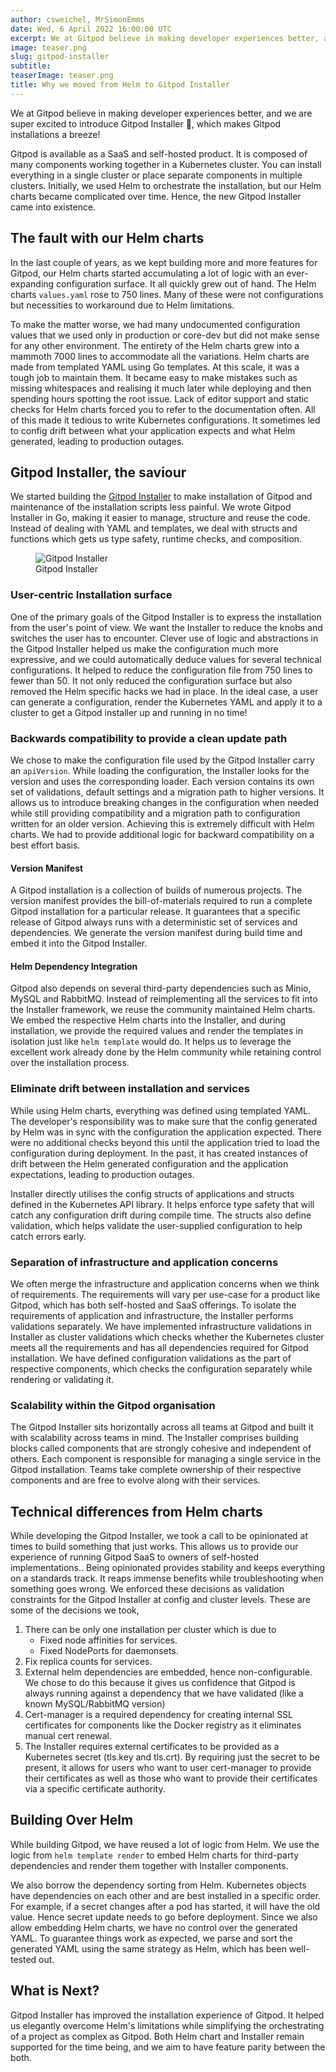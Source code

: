 ```yaml
---
author: csweichel, MrSimonEmms
date: Wed, 6 April 2022 16:00:00 UTC
excerpt: We at Gitpod believe in making developer experiences better, and we are super excited to introduce Gitpod Installer 🎉, which makes Gitpod installations a breeze!
image: teaser.png
slug: gitpod-installer
subtitle:
teaserImage: teaser.png
title: Why we moved from Helm to Gitpod Installer
---
```


<script context="module">
  export const prerender = true;
</script>

We at Gitpod believe in making developer experiences better, and we are super excited to introduce Gitpod Installer 🎉, which makes Gitpod installations a breeze!

Gitpod is available as a SaaS and self-hosted product. It is composed of many components working together in a Kubernetes cluster. You can install everything in a single cluster or place separate components in multiple clusters. Initially, we used Helm to orchestrate the installation, but our Helm charts became complicated over time. Hence, the new Gitpod Installer came into existence.

## The fault with our Helm charts

In the last couple of years, as we kept building more and more features for Gitpod, our Helm charts started accumulating a lot of logic with an ever-expanding configuration surface. It all quickly grew out of hand. The Helm charts `values.yaml` rose to 750 lines. Many of these were not configurations but necessities to workaround due to Helm limitations.

To make the matter worse, we had many undocumented configuration values that we used only in production or core-dev but did not make sense for any other environment. The entirety of the Helm charts grew into a mammoth 7000 lines to accommodate all the variations. Helm charts are made from templated YAML using Go templates. At this scale, it was a tough job to maintain them. It became easy to make mistakes such as missing whitespaces and realising it much later while deploying and then spending hours spotting the root issue. Lack of editor support and static checks for Helm charts forced you to refer to the documentation often. All of this made it tedious to write Kubernetes configurations. It sometimes led to config drift between what your application expects and what Helm generated, leading to production outages.

## Gitpod Installer, the saviour

We started building the [Gitpod Installer](https://github.com/gitpod-io/gitpod/tree/main/install/installer) to make installation of Gitpod and maintenance of the installation scripts less painful. We wrote Gitpod Installer in Go, making it easier to manage, structure and reuse the code. Instead of dealing with YAML and templates, we deal with structs and functions which gets us type safety, runtime checks, and composition.

<figure>
	<img src="/images/blog/gitpod-installer/gitpod-installer.png" alt="Gitpod Installer"/>
	<figcaption>Gitpod Installer</figcaption>
</figure>

### User-centric Installation surface

One of the primary goals of the Gitpod Installer is to express the installation from the user's point of view. We want the Installer to reduce the knobs and switches the user has to encounter. Clever use of logic and abstractions in the Gitpod Installer helped us make the configuration much more expressive, and we could automatically deduce values for several technical configurations. It helped to reduce the configuration file from 750 lines to fewer than 50. It not only reduced the configuration surface but also removed the Helm specific hacks we had in place. In the ideal case, a user can generate a configuration, render the Kubernetes YAML and apply it to a cluster to get a Gitpod installer up and running in no time!

### Backwards compatibility to provide a clean update path

We chose to make the configuration file used by the Gitpod Installer carry an `apiVersion`. While loading the configuration, the Installer looks for the version and uses the corresponding loader. Each version contains its own set of validations, default settings and a migration path to higher versions. It allows us to introduce breaking changes in the configuration when needed while still providing compatibility and a migration path to configuration written for an older version.
Achieving this is extremely difficult with Helm charts. We had to provide additional logic for backward compatibility on a best effort basis.

#### Version Manifest

A Gitpod installation is a collection of builds of numerous projects. The version manifest provides the bill-of-materials required to run a complete Gitpod installation for a particular release. It guarantees that a specific release of Gitpod always runs with a deterministic set of services and dependencies. We generate the version manifest during build time and embed it into the Gitpod Installer.

#### Helm Dependency Integration

Gitpod also depends on several third-party dependencies such as Minio, MySQL and RabbitMQ. Instead of reimplementing all the services to fit into the Installer framework, we reuse the community maintained Helm charts. We embed the respective Helm charts into the Installer, and during installation, we provide the required values and render the templates in isolation just like `helm template` would do. It helps us to leverage the excellent work already done by the Helm community while retaining control over the installation process.

### Eliminate drift between installation and services

While using Helm charts, everything was defined using templated YAML. The developer's responsibility was to make sure that the config generated by Helm was in sync with the configuration the application expected. There were no additional checks beyond this until the application tried to load the configuration during deployment. In the past, it has created instances of drift between the Helm generated configuration and the application expectations, leading to production outages.

Installer directly utilises the config structs of applications and structs defined in the Kubernetes API library. It helps enforce type safety that will catch any configuration drift during compile time. The structs also define validation, which helps validate the user-supplied configuration to help catch errors early.

### Separation of infrastructure and application concerns

We often merge the infrastructure and application concerns when we think of requirements. The requirements will vary per use-case for a product like Gitpod, which has both self-hosted and SaaS offerings. To isolate the requirements of application and infrastructure, the Installer performs validations separately. We have implemented infrastructure validations in Installer as cluster validations which checks whether the Kubernetes cluster meets all the requirements and has all dependencies required for Gitpod installation. We have defined configuration validations as the part of respective components, which checks the configuration separately while rendering or validating it.

### Scalability within the Gitpod organisation

The Gitpod Installer sits horizontally across all teams at Gitpod and built it with scalability across teams in mind. The Installer comprises building blocks called components that are strongly cohesive and independent of others. Each component is responsible for managing a single service in the Gitpod installation. Teams take complete ownership of their respective components and are free to evolve along with their services.

## Technical differences from Helm charts

While developing the Gitpod Installer, we took a call to be opinionated at times to build something that just works. This allows us to provide our experience of running Gitpod SaaS to owners of self-hosted implementations.. Being opinionated provides stability and keeps everything on a standards track. It reaps immense benefits while troubleshooting when something goes wrong. We enforced these decisions as validation constraints for the Gitpod Installer at config and cluster levels. These are some of the decisions we took,

1. There can be only one installation per cluster which is due to
   - Fixed node affinities for services.
   - Fixed NodePorts for daemonsets.
2. Fix replica counts for services.
3. External helm dependencies are embedded, hence non-configurable. We chose to do this because it gives us confidence that Gitpod is always running against a dependency that we have validated (like a known MySQL/RabbitMQ version)
4. Cert-manager is a required dependency for creating internal SSL certificates for components like the Docker registry as it eliminates manual cert renewal.
5. The Installer requires external certificates to be provided as a Kubernetes secret (tls.key and tls.crt). By requiring just the secret to be present, it allows for users who want to user cert-manager to provide their certificates as well as those who want to provide their certificates via a specific certificate authority.

## Building Over Helm

While building Gitpod, we have reused a lot of logic from Helm. We use the logic from `helm template render` to embed Helm charts for third-party dependencies and render them together with Installer components.

We also borrow the dependency sorting from Helm. Kubernetes objects have dependencies on each other and are best installed in a specific order. For example, if a secret changes after a pod has started, it will have the old value. Hence secret update needs to go before deployment. Since we also allow embedding Helm charts, we have no control over the generated YAML. To guarantee things work as expected, we parse and sort the generated YAML using the same strategy as Helm, which has been well-tested out.

## What is Next?

Gitpod Installer has improved the installation experience of Gitpod. It helped us elegantly overcome Helm's limitations while simplifying the orchestrating of a project as complex as Gitpod. Both Helm chart and Installer remain supported for the time being, and we aim to have feature parity between the both.
